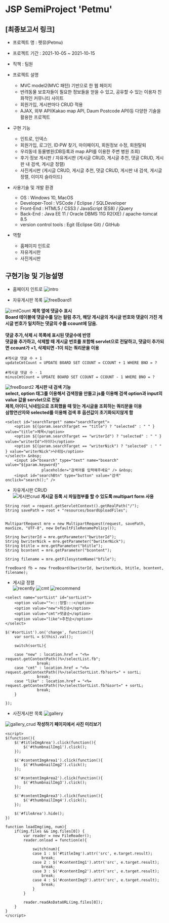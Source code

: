 # JSP SemiProject 'Petmu'

## [최종보고서 링크] <!-- 추후 링크 첨부 -->
* 프로젝트 명 : 펫뮤(Petmu)

* 프로젝트 기간 : 2021-10-05 ~ 2021-10-15

* 직책 : 팀원

* 프로젝트 설명

  - MVC model2(MVC 패턴) 기반으로 한 웹 페이지
  - 반려동물 보호자들이 필요한 정보들을 얻을 수 있고, 공유할 수 있는 이용자 친화적인 커뮤니티 사이트
  - 회원가입, 게시판마다 CRUD 적용
  - AJAX, 외부 API(Kakao map API, Daum Postcode API)등 다양한 기술을 활용한 프로젝트
  
* 구현 기능

  - 인트로, 인덱스
  - 회원가입, 로그인, ID·PW 찾기, 마이페이지, 회원정보 수정, 회원탈퇴
  - 우리동네 동물병원(DB등록과 map API를 이용한 주변 병원 조회)
  - 후기·정보 게시판 / 자유게시판 (게시글 CRUD, 게시글 추천, 댓글 CRUD, 게시판 내 검색, 게시글 정렬)
  - 사진게시판 (게시글 CRUD, 게시글 추천, 댓글 CRUD, 게시판 내 검색, 게시글 정렬, 이미지 슬라이드)
  
* 사용기술 및 개발 환경

  - OS : Windows 10, MacOS
  - Developer-Tool : 
      VSCode / Eclipse / SQLDeveloper
  - Front-End : 
      HTML5 / CSS3 / JavaScript (ES8) / jQuery
  - Back-End :
      Java EE 11 / Oracle DBMS 11G R2(XE) / apache-tomcat 8.5
  - version control tools : 
      Egit (Eclipse Git) / GitHub

* 역할

  - 홈페이지 인트로
  - 자유게시판
  - 사진게시판

## 구현기능 및 기능설명
* 홈페이지 인트로 
![intro](https://user-images.githubusercontent.com/91815909/137675876-0021a8a3-ebbd-4add-b954-ebc6c4e70c26.gif)

* 자유게시판 목록
![freeBoard1](https://user-images.githubusercontent.com/91815909/137676819-22fe0d97-b5b6-4947-a13f-9cc9dac40f96.png)

![cmtCount](https://user-images.githubusercontent.com/91815909/137681486-7b0dd9d8-376f-47f4-b835-2545039f7864.gif)
**제목 옆에 댓글수 표시 <br>
Board 테이블에 댓글수를 담는 컬럼 추가, 해당 게시글의 게시글 번호와 댓글이 가진 게시글 번호가 일치하는 댓글의 수를 ccount에 담음. <br><br>
댓글 추가,삭제 시 목록에 표시된 댓글수에 반영 <br>
댓글을 추가하고, 삭제할 때 게시글 번호를 포함해 servlet으로 전달하고, 댓글이 추가되면 ccount가 +1, 삭제되면 -1이 되는 쿼리문을 이용**
```
#게시글 댓글 수 + 1
updateCmtCount = UPDATE BOARD SET CCOUNT = CCOUNT + 1 WHERE BNO = ?

#게시글 댓글 수 - 1
minusCmtCount = UPDATE BOARD SET CCOUNT = CCOUNT - 1 WHERE BNO = ?
```

![freeBoard2](https://user-images.githubusercontent.com/91815909/137678715-12e54557-ecfe-4c06-9036-4498bc3b015d.png)
**게시판 내 검색 기능 <br>
select, option 태그를 이용해서 검색창을 만들고 js를 이용해 검색 option과 input의 value 값을 servlet으로 전달 <br>
제목,아이디,닉네임으로 조회했을 때 맞는 게시글을 조회하는 쿼리문을 이용 <br>
삼항연산자와 selected를 이용해 검색 후 옵션값이 초기화되지않게 함**
```
<select id="searchTarget" name="searchTarget">
	<option ${(param.searchTarget == "title") ? "selected" : " " } value="title">제목</option>
	<option ${(param.searchTarget == "writerId") ? "selected" : " " } value="writerId">아이디</option>
	<option ${(param.searchTarget == "writerNick") ? "selected" : " " } value="writerNick">닉네임</option>
</select> &nbsp; 
	<input id="bsearch" type="text" name="bsearch" value="${param.keyword}"
				placeholder="검색어를 입력해주세요" /> &nbsp; 
	<input id="searchBtn" type="button" value="검색" onclick="search();" />
```
* 자유게시판 CRUD<br>
![게시판crud](https://user-images.githubusercontent.com/91815909/137678379-728906df-f566-4d4d-a617-d0a110021a77.gif)
**게시글 등록 시 파일첨부를 할 수 있도록 multipart form 사용**
```
String root = request.getServletContext().getRealPath("/");
String savePath = root + "resources/boardUploadFiles";
		

MultipartRequest mre = new MultipartRequest(request, savePath, maxSize, "UTF-8", new DefaultFileRenamePolicy());
		
String bwriterId = mre.getParameter("bwriterId");
String bwriterNick = mre.getParameter("bwriterNick");
String btitle = mre.getParameter("btitle");
String bcontent = mre.getParameter("bcontent");
		
String filename = mre.getFilesystemName("bfile");
		
freeBoard fb = new freeBoard(bwriterId, bwriterNick, btitle, bcontent, filename);
```

* 게시글 정렬<br>
![recently](https://user-images.githubusercontent.com/91815909/137684100-fb05b941-ae27-4381-9707-f9e7f4b6ecff.png)
![cmt](https://user-images.githubusercontent.com/91815909/137684096-8f753e61-192f-46ed-80f3-85de27d37055.png)
![recommend](https://user-images.githubusercontent.com/91815909/137684102-73b103fa-8027-485c-b9a2-034e47428e6f.png)
```
<select name="sortList" id="sortList">
	<option value="">:::정렬:::</option>
	<option value="new">최신순</option>
	<option value="cmt">댓글순</option>
	<option value="like">추천순</option>
</select>
```
```
$('#sortList').on('change', function(){
	var sortL = $(this).val();
		
	switch(sortL){
		
	case "new" : location.href = "<%= request.getContextPath()%>/selectList.fb";
		      break;
	case "cmt" : location.href = "<%= request.getContextPath()%>/selectSortList.fb?sort=" + sortL;
		      break;
	case "like" : location.href = "<%= request.getContextPath()%>/selectSortList.fb?&sort=" + sortL;
		      break;
	}
		
});
```

* 사진게시판 목록
![gallery](https://user-images.githubusercontent.com/91815909/137687384-61955530-ec50-45db-b7a8-5dad2d411b1c.png)<br>

![gallery_crud](https://user-images.githubusercontent.com/91815909/137687405-cc02283d-1886-44f7-bea7-466a16f95c0d.gif)
**작성하기 페이지에서 사진 미리보기**
```
<script>
$(function(){
	$('#titleImgArea').click(function(){
		$('#thumbnailImg1').click();
	});
		
	$('#contentImgArea1').click(function(){
		$('#thumbnailImg2').click();
	});
		
	$('#contentImgArea2').click(function(){
		$('#thumbnailImg3').click();
	});
		
	$('#contentImgArea3').click(function(){
		$('#thumbnailImg4').click();
	});
		
	$('#fileArea').hide();
})
	
function loadImg(img, num){
	if(img.files && img.files[0]) {
		var reader = new FileReader();
		reader.onload = function(e){
				
			switch(num){
			case 1 : $('#titleImg').attr('src', e.target.result);
				break;
			case 2 : $('#contentImg1').attr('src', e.target.result);
				break;
			case 3 : $('#contentImg2').attr('src', e.target.result);
				break;
			case 4 : $('#contentImg3').attr('src', e.target.result);
				break;
			}
		}
			
		reader.readAsDataURL(img.files[0]);
	}	
}
</script>
```
